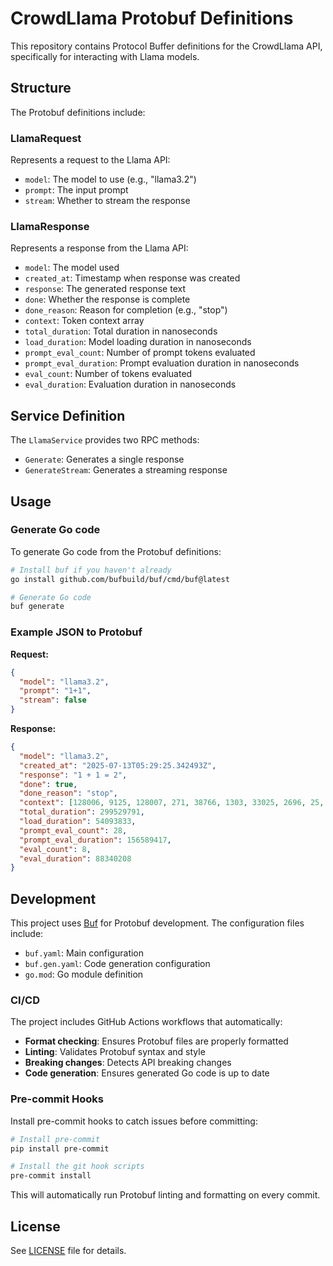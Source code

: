# CrowdLlama Protobuf Definitions

This repository contains Protocol Buffer definitions for the CrowdLlama API, specifically for interacting with Llama models.

## Structure

The Protobuf definitions include:

### LlamaRequest
Represents a request to the Llama API:
- `model`: The model to use (e.g., "llama3.2")
- `prompt`: The input prompt
- `stream`: Whether to stream the response

### LlamaResponse
Represents a response from the Llama API:
- `model`: The model used
- `created_at`: Timestamp when response was created
- `response`: The generated response text
- `done`: Whether the response is complete
- `done_reason`: Reason for completion (e.g., "stop")
- `context`: Token context array
- `total_duration`: Total duration in nanoseconds
- `load_duration`: Model loading duration in nanoseconds
- `prompt_eval_count`: Number of prompt tokens evaluated
- `prompt_eval_duration`: Prompt evaluation duration in nanoseconds
- `eval_count`: Number of tokens evaluated
- `eval_duration`: Evaluation duration in nanoseconds

## Service Definition

The `LlamaService` provides two RPC methods:
- `Generate`: Generates a single response
- `GenerateStream`: Generates a streaming response

## Usage

### Generate Go code

To generate Go code from the Protobuf definitions:

```bash
# Install buf if you haven't already
go install github.com/bufbuild/buf/cmd/buf@latest

# Generate Go code
buf generate
```

### Example JSON to Protobuf

**Request:**
```json
{
  "model": "llama3.2",
  "prompt": "1+1",
  "stream": false
}
```

**Response:**
```json
{
  "model": "llama3.2",
  "created_at": "2025-07-13T05:29:25.342493Z",
  "response": "1 + 1 = 2",
  "done": true,
  "done_reason": "stop",
  "context": [128006, 9125, 128007, 271, 38766, 1303, 33025, 2696, 25, 6790, 220, 2366, 18, 271, 128009, 128006, 882, 128007, 271, 16, 10, 16, 128009, 128006, 78191, 128007, 271, 16, 489, 220, 16, 284, 220, 17],
  "total_duration": 299529791,
  "load_duration": 54093833,
  "prompt_eval_count": 28,
  "prompt_eval_duration": 156589417,
  "eval_count": 8,
  "eval_duration": 88340208
}
```

## Development

This project uses [Buf](https://buf.build/) for Protobuf development. The configuration files include:

- `buf.yaml`: Main configuration
- `buf.gen.yaml`: Code generation configuration
- `go.mod`: Go module definition

### CI/CD

The project includes GitHub Actions workflows that automatically:

- **Format checking**: Ensures Protobuf files are properly formatted
- **Linting**: Validates Protobuf syntax and style
- **Breaking changes**: Detects API breaking changes
- **Code generation**: Ensures generated Go code is up to date

### Pre-commit Hooks

Install pre-commit hooks to catch issues before committing:

```bash
# Install pre-commit
pip install pre-commit

# Install the git hook scripts
pre-commit install
```

This will automatically run Protobuf linting and formatting on every commit.

## License

See [LICENSE](LICENSE) file for details. 